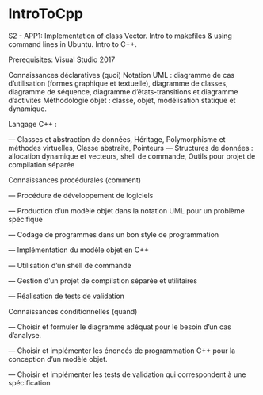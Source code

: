 # IntroToCpp
S2 - APP1: Implementation of class Vector. Intro to makefiles &amp; using command lines in Ubuntu. Intro to C++.

Prerequisites:
Visual Studio 2017

Connaissances déclaratives (quoi)
Notation UML : diagramme de cas d’utilisation (formes graphique et textuelle), diagramme de classes,
diagramme de séquence, diagramme d’états-transitions et diagramme d’activités
Méthodologie objet : classe, objet, modélisation statique et dynamique.

Langage C++ :

— Classes et abstraction de données, Héritage, Polymorphisme et méthodes virtuelles, Classe abstraite, Pointeurs
— Structures de données : allocation dynamique et vecteurs, shell de commande, Outils pour projet de compilation séparée


Connaissances procédurales (comment)

— Procédure de développement de logiciels

— Production d’un modèle objet dans la notation UML pour un problème spécifique

— Codage de programmes dans un bon style de programmation

— Implémentation du modèle objet en C++

— Utilisation d’un shell de commande

— Gestion d’un projet de compilation séparée et utilitaires

— Réalisation de tests de validation

Connaissances conditionnelles (quand)

— Choisir et formuler le diagramme adéquat pour le besoin d’un cas d’analyse.

— Choisir et implémenter les énoncés de programmation C++ pour la conception d’un modèle objet.

— Choisir et implémenter les tests de validation qui correspondent à une spécification

